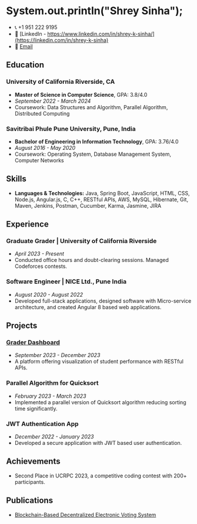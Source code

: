 # System.out.println("Shrey Sinha");

- 📞 +1 951 222 9195
- 🔗 [LinkedIn - https://www.linkedin.com/in/shrey-k-sinha/](https://linkedin.com/in/shrey-k-sinha)
- 📧 [Email](mailto:ssinh017@ucr.edu)

## Education

### University of California Riverside, CA
- **Master of Science in Computer Science**, GPA: 3.8/4.0
- *September 2022 - March 2024*
- Coursework: Data Structures and Algorithm, Parallel Algorithm, Distributed Computing

### Savitribai Phule Pune University, Pune, India
- **Bachelor of Engineering in Information Technology**, GPA: 3.76/4.0
- *August 2016 - May 2020*
- Coursework: Operating System, Database Management System, Computer Networks

## Skills

- **Languages & Technologies:** Java, Spring Boot, JavaScript, HTML, CSS, Node.js, Angular.js, C, C++, RESTful APIs, AWS, MySQL, Hibernate, Git, Maven, Jenkins, Postman, Cucumber, Karma, Jasmine, JIRA

## Experience

### Graduate Grader | University of California Riverside
- *April 2023 - Present*
- Conducted office hours and doubt-clearing sessions. Managed Codeforces contests.

### Software Engineer | NICE Ltd., Pune India
- *August 2020 - August 2022*
- Developed full-stack applications, designed software with Micro-service architecture, and created Angular 8 based web applications.

## Projects

### [Grader Dashboard](https://github.com/shreks99/Grader-Dashboard)
- *September 2023 - December 2023*
- A platform offering visualization of student performance with RESTful APIs.

### Parallel Algorithm for Quicksort
- *February 2023 - March 2023*
- Implemented a parallel version of Quicksort algorithm reducing sorting time significantly.

### JWT Authentication App
- *December 2022 - January 2023*
- Developed a secure application with JWT based user authentication.

## Achievements

- Second Place in UCRPC 2023, a competitive coding contest with 200+ participants.

## Publications

- [Blockchain-Based Decentralized Electronic Voting System](https://doi.org/10.1007/978-981-16-6309-3_32)

<!--
**shreks99/shreks99** is a ✨ _special_ ✨ repository because its `README.md` (this file) appears on your GitHub profile.

Here are some ideas to get you started:

- 🔭 I’m currently working on ...
- 🌱 I’m currently learning ...
- 👯 I’m looking to collaborate on ...
- 🤔 I’m looking for help with ...
- 💬 Ask me about ...
- 📫 How to reach me: ...
- 😄 Pronouns: ...
- ⚡ Fun fact: ...
-->
